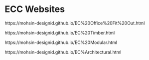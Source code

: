 # ECC Websites

<p>https://mohsin-designid.github.io/EC%20Office%20Fit%20Out.html</p>
<p>https://mohsin-designid.github.io/EC%20Timber.html</p>
<p>https://mohsin-designid.github.io/EC%20Modular.html</p>
<p>https://mohsin-designid.github.io/EC%Architectural.html</p>

